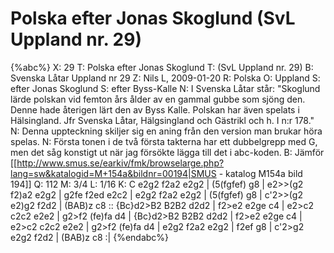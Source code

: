 # Polska efter Jonas Skoglund (SvL Uppland nr. 29)

{%abc%}
X: 29
T: Polska efter Jonas Skoglund
T: (SvL Uppland nr. 29)
B: Svenska Låtar Uppland nr 29
Z: Nils L, 2009-01-20
R: Polska
O: Uppland
S: efter Jonas Skoglund
S: efter Byss-Kalle
N: I Svenska Låtar står: "Skoglund lärde polskan vid femton års ålder av en gammal gubbe som sjöng den. Denne hade återigen lärt den av Byss Kalle. Polskan har även spelats i Hälsingland. Jfr Svenska Låtar, Hälgsingland och Gästrikl och h. I n:r 178."
N: Denna uppteckning skiljer sig en aning från den version man brukar höra spelas.
N: Första tonen i de två första takterna har ett dubbelgrepp med G, men det såg konstigt ut när jag försökte lägga till det i abc-koden.
B: Jämför [[http://www.smus.se/earkiv/fmk/browselarge.php?lang=sw&katalogid=M+154a&bildnr=00194|SMUS - katalog M154a bild 194]]
Q: 112
M: 3/4
L: 1/16
K: C
e2g2 f2a2 e2g2 | (5(fgfef) g8 | e2>>(g2 f2)a2 e2g2 | g2fe f2ed e2c2 |
e2g2 f2a2 e2g2 | (5(fgfef) g8 | c'2>>(g2 e2)g2 f2d2 | (BAB)z c8 ::
{Bc}d2>B2 B2B2 d2d2 | f2>e2 e2ge c4 | e2>c2 c2c2 e2e2 | g2>f2 (fe)fa d4 |
{Bc}d2>B2 B2B2 d2d2 | f2>e2 e2ge c4 | e2>c2 c2c2 e2e2 | g2>f2 (fe)fa d4 |
e2g2 f2a2 e2g2 | f2ef g8 | c'2>g2 e2g2 f2d2 | (BAB)z c8 :|
{%endabc%}

